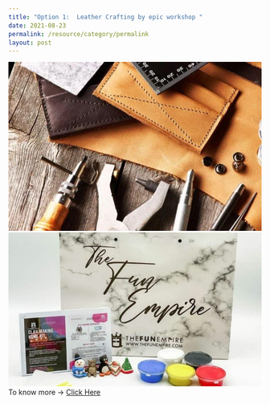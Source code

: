 ```yaml
---
title: "Option 1:  Leather Crafting by epic workshop "
date: 2021-08-23
permalink: /resource/category/permalink
layout: post
---
```

![Alt text for image on Isomer site](/images/event-1/Terrarium%20by%20Craftsforgreen.jpeg)![Alt text for image on Isomer site](/images/event-1/event-1/Clay%20by%20Fun%20Empire.jpg)To know more -> [Click Here](https://epicworkshops.com.sg/workshop/non-stitched-leather-making/)